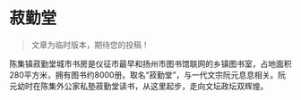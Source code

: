 
# 菽勤堂

> 文章为临时版本，期待您的投稿！

陈集镇菽勤堂城市书房是仪征市最早和扬州市图书馆联网的乡镇图书室，占地面积280平方米，拥有图书约8000册。取名“菽勤堂”，与一代文宗阮元息息相关。阮元幼时在陈集外公家私塾菽勤堂读书，从这里起步，走向文坛政坛双辉煌。
